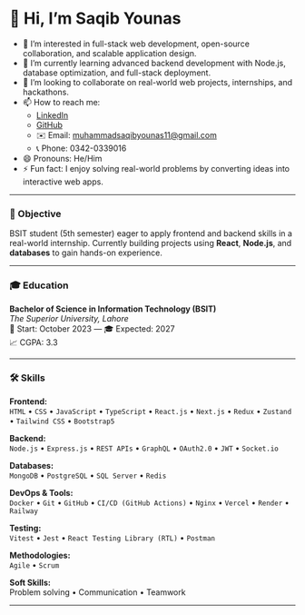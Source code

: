 # 👋 Hi, I’m Saqib Younas

- 👀 I’m interested in full-stack web development, open-source collaboration, and scalable application design.
- 🌱 I’m currently learning advanced backend development with Node.js, database optimization, and full-stack deployment.
- 💞️ I’m looking to collaborate on real-world web projects, internships, and hackathons.
- 📫 How to reach me:
  - [LinkedIn](https://www.linkedin.com/in/muhammad-saqib-younas-0123aa329)
  - [GitHub](https://github.com/SaqibYounas)
  - ✉️ Email: muhammadsaqibyounas11@gmail.com
  - 📞 Phone: 0342-0339016
- 😄 Pronouns: He/Him
- ⚡ Fun fact: I enjoy solving real-world problems by converting ideas into interactive web apps.

---

### 🎯 Objective  
BSIT student (5th semester) eager to apply frontend and backend skills in a real-world internship. Currently building projects using **React**, **Node.js**, and **databases** to gain hands-on experience.

---

### 🎓 Education

**Bachelor of Science in Information Technology (BSIT)**  
*The Superior University, Lahore*  
📅 Start: October 2023 — 🎓 Expected: 2027  
📈 CGPA: 3.3

---

### 🛠️ Skills

**Frontend:**  
`HTML` • `CSS` • `JavaScript` • `TypeScript` • `React.js` • `Next.js` • `Redux` • `Zustand` • `Tailwind CSS` • `Bootstrap5`

**Backend:**  
`Node.js` • `Express.js` • `REST APIs` • `GraphQL` • `OAuth2.0` • `JWT` • `Socket.io`

**Databases:**  
`MongoDB` • `PostgreSQL` • `SQL Server` • `Redis`

**DevOps & Tools:**  
`Docker` • `Git` • `GitHub` • `CI/CD (GitHub Actions)` • `Nginx` • `Vercel` • `Render` • `Railway`

**Testing:**  
`Vitest` • `Jest` • `React Testing Library (RTL)` • `Postman`

**Methodologies:**  
`Agile` • `Scrum`

**Soft Skills:**  
Problem solving • Communication • Teamwork

---




